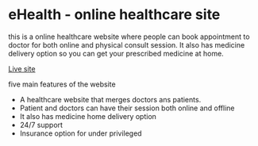 # eHealth - online healthcare site

this is a online healthcare website where people can book appointment to doctor for both online and physical consult session. It also has medicine delivery option so you can get your prescribed medicine at home.

[Live site](https://ehealth-online-healthcare.netlify.app)

five main features of the website

* A healthcare website that merges doctors ans patients.
* Patient and doctors can have their session both online and offline
* It also has medicine home delivery option
* 24/7 support
* Insurance option for under privileged